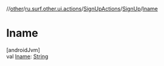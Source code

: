 //[other](../../../../index.md)/[ru.surf.other.ui.actions](../../index.md)/[SignUpActions](../index.md)/[SignUp](index.md)/[lname](lname.md)

# lname

[androidJvm]\
val [lname](lname.md): [String](https://kotlinlang.org/api/latest/jvm/stdlib/kotlin/-string/index.html)
